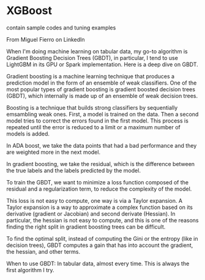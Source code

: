 # XGBoost
 contain sample codes and tuning examples

From Miguel Fierro on LinkedIn

When I'm doing machine learning on tabular data, my go-to algorithm is Gradient Boosting Decision Trees (GBDT), in particular, I tend to use LightGBM in its GPU or Spark implementation. Here is a deep dive on GBDT.

Gradient boosting is a machine learning technique that produces a prediction model in the form of an ensemble of weak classifiers. One of the most popular types of gradient boosting is gradient boosted decision trees (GBDT), which internally is made up of an ensemble of weak decision trees.

Boosting is a technique that builds strong classifiers by sequentially emsambling weak ones. First, a model is trained on the data. Then a second model tries to correct the errors found in the first model. This process is repeated until the error is reduced to a limit or a maximum number of models is added.

In ADA boost, we take the data points that had a bad performance and they are weighted more in the next model.

In gradient boosting, we take the residual, which is the difference between the true labels and the labels predicted by the model.

To train the GBDT, we want to minimize a loss function composed of the residual and a regularization term, to reduce the complexity of the model.

This loss is not easy to compute, one way is via a Taylor expansion. A Taylor expansion is a way to approximate a complex function based on its derivative (gradient or Jacobian) and second derivate (Hessian). In particular, the hessian is not easy to compute, and this is one of the reasons finding the right split in gradient boosting trees can be difficult.

To find the optimal split, instead of computing the Gini or the entropy (like in decision trees), GBDT computes a gain that has into account the gradient, the hessian, and other terms.

When to use GBDT:
In tabular data, almost every time. This is always the first algorithm I try.

